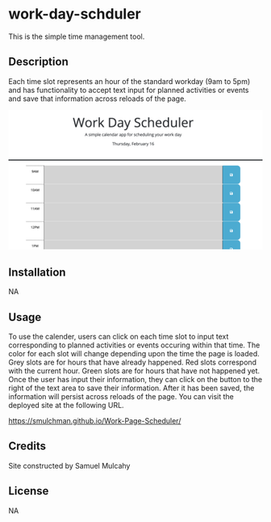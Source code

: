 # work-day-schduler

This is the simple time management tool.

## Description

Each time slot represents an hour of the standard workday (9am to 5pm) and has functionality to accept text input for planned activities or events and save that information across reloads of the page.

![preview](https://github.com/smulchman/Work-Day-Scheduler/blob/main/preview.png?raw=true)

## Installation

NA

## Usage

To use the calender, users can click on each time slot to input text corresponding to planned activities or events occuring within that time. The color for each slot will change depending upon the time the page is loaded. Grey slots are for hours that have already happened. Red slots correspond with the current hour. Green slots are for hours that have not happened yet.
Once the user has input their information, they can click on the button to the right of the text area to save their information. After it has been saved, the information will persist across reloads of the page.
You can visit the deployed site at the following URL.

https://smulchman.github.io/Work-Page-Scheduler/

## Credits

Site constructed by Samuel Mulcahy

## License

NA